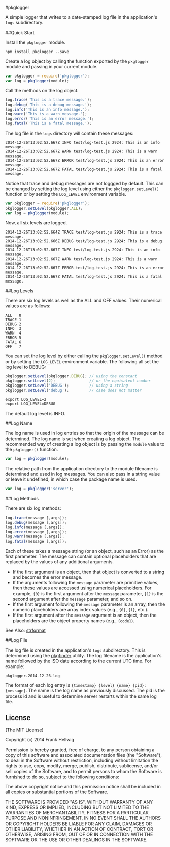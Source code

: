 #pkglogger

A simple logger that writes to a date-stamped log file in the application's `logs` subdirectory.

##Quick Start

Install the `pkglogger` module.

```no-highlight
npm install pkglogger --save
```

Create a log object by calling the function exported by the `pkglogger` module and passing in your current module.

```javascript
var pkglogger = require('pkglogger');
var log = pkglogger(module);
```

Call the methods on the log object.

```javascript
log.trace('This is a trace message.');
log.debug('This is a debug message.');
log.info('This is an info message.');
log.warn('This is a warn message.');
log.error('This is an error message.');
log.fatal('This is a fatal message.');
```

The log file in the `logs` directory will contain these messages:

```no-highlight
2014-12-26T13:02:52.667Z INFO test/log-test.js 2924: This is an info message.
2014-12-26T13:02:52.667Z WARN test/log-test.js 2924: This is a warn message.
2014-12-26T13:02:52.667Z ERROR test/log-test.js 2924: This is an error message.
2014-12-26T13:02:52.667Z FATAL test/log-test.js 2924: This is a fatal message.
```

Notice that trace and debug messages are not loggged by default. This can be
changed by setting the log level using either the `pkglogger.setLevel()`
function or by setting the `LOG_LEVEL` environment variable.

```javascript
var pkglogger = require('pkglogger');
pkglogger.setLevel(pkglogger.ALL);
var log = pkglogger(module);
```

Now, all six levels are logged.

```no-highlight
2014-12-26T13:02:52.664Z TRACE test/log-test.js 2924: This is a trace message.
2014-12-26T13:02:52.666Z DEBUG test/log-test.js 2924: This is a debug message.
2014-12-26T13:02:52.667Z INFO test/log-test.js 2924: This is an info message.
2014-12-26T13:02:52.667Z WARN test/log-test.js 2924: This is a warn message.
2014-12-26T13:02:52.667Z ERROR test/log-test.js 2924: This is an error message.
2014-12-26T13:02:52.667Z FATAL test/log-test.js 2924: This is a fatal message.
```

##Log Levels

There are six log levels as well as the ALL and OFF values.
Their numerical values are as follows:

```no-highlight
ALL   0
TRACE 1
DEBUG 2
INFO  3
WARN  4
ERROR 5
FATAL 6
OFF   7
```

You can set the log level by either calling the `pkglogger.setLevel()` method
or by setting the `LOG_LEVEL` environment variable. The following all set the
log level to DEBUG:

```javascript
pkglogger.setLevel(pkglogger.DEBUG); // using the constant
pkglogger.setLevel(2);               // or the equivalent number
pkglogger.setLevel('DEBUG');         // using a string
pkglogger.setLevel('debug');         // case does not matter
```
```no-highlight
export LOG_LEVEL=2
export LOG_LEVEL=DEBUG
```

The default log level is INFO.

##Log Name

The log name is used in log entries so that the origin of the message can be
determined. The log name is set when creating a log object. The recommended way
of creating a log object is by passing the `module` value to the `pkglogger()`
function.

```javascript
var log = pkglogger(module);
```

The relative path from the application directory to the module filename is
determined and used in log messages. You can also pass in a string value or
leave it undefined, in which case the package name is used.

```javascript
var log = pkglogger('server');
```

##Log Methods

There are six log methods:

```javascript
log.trace(message [,args]);
log.debug(message [,args]);
log.info(message [,args]);
log.error(message [,args]);
log.warn(message [,args]);
log.fatal(message [,args]);
```

Each of these takes a message string (or an object, such as an Error) as the
first parameter. The message can contain optional placeholders that are
replaced by the values of any additional arguments.

- If the first argument is an object, then that object is converted to a string and becomes the error message.
- If the arguments following the `message` parameter are primitive values, then these values are accessed using numerical placeholders. For example, `{0}` is the first argument after the `message` parameter, `{1}` is the second argument after the `message` parameter, and so on.
- If the first argument following the `message` parameter is an array, then the numeric placeholders are array index values (e.g., `{0}`, `{1}`, etc.).
- If the first argument after the `message` argument is an object, then the placeholders are the object property names (e.g., `{code}`).

See Also: [strformat](https://github.com/fhellwig/strformat)

##Log File

The log file is created in the application's `logs` subdirectory. This is
determined using the [pkgfinder](https://github.com/fhellwig/pkgfinder)
utility. The log filename is the application's name followed by the ISO date
according to the current UTC time. For example:

```no-highlight
pkglogger.2014-12-26.log 
```

The format of each log entry is `{timestamp} {level} {name} {pid}: {message}`.
The name is the log name as previously discussed. The pid is the process id and
is useful to determine server restarts within the same log file.

## License

(The MIT License)

Copyright (c) 2014 Frank Hellwig

Permission is hereby granted, free of charge, to any person obtaining a copy of this software and associated documentation files (the "Software"), to deal in the Software without restriction, including without limitation the rights to use, copy, modify, merge, publish, distribute, sublicense, and/or sell copies of the Software, and to permit persons to whom the Software is furnished to do so, subject to the following conditions:

The above copyright notice and this permission notice shall be included in all copies or substantial portions of the Software.

THE SOFTWARE IS PROVIDED "AS IS", WITHOUT WARRANTY OF ANY KIND, EXPRESS OR IMPLIED, INCLUDING BUT NOT LIMITED TO THE WARRANTIES OF MERCHANTABILITY, FITNESS FOR A PARTICULAR PURPOSE AND NONINFRINGEMENT. IN NO EVENT SHALL THE AUTHORS OR COPYRIGHT HOLDERS BE LIABLE FOR ANY CLAIM, DAMAGES OR OTHER LIABILITY, WHETHER IN AN ACTION OF CONTRACT, TORT OR OTHERWISE, ARISING FROM, OUT OF OR IN CONNECTION WITH THE SOFTWARE OR THE USE OR OTHER DEALINGS IN THE SOFTWARE.
